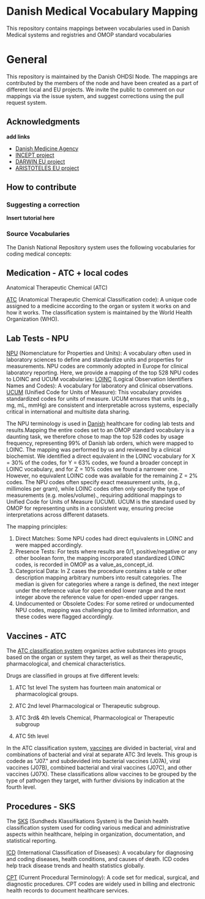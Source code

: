 # Danish Medical Vocabulary Mapping
This repository contains mappings between vocabularies used in Danish Medical systems and registries and OMOP standard vocabularies

# General
This repository is maintained by the Danish OHDSI Node. The mappings are contributed by the members of the node and have been created as a part of different local and EU projects. 
We invite the public to comment on our mappings via the issue system, and suggest corrections using the pull request system. 

## Acknowledgments
**add links**
* [Danish Medicine Agency](https://laegemiddelstyrelsen.dk/)
* [INCEPT project](https://github.com/INCEPTdk)
* [DARWIN EU project](https://www.darwin-eu.org)
* [ARISTOTELES EU project](https://aristoteles-horizon.eu/the-project/)

## How to contribute

### Suggesting a correction
**Insert tutorial here**

### Source Vocabularies
The Danish National Repository system uses the following vocabularies for coding medical concepts:

## Medication - ATC + local codes

Anatomical Therapeutic Chemical (ATC)
   
[ATC]( https://www.ema.europa.eu/en/glossary-terms/atc-code) (Anatomical Therapeutic Chemical Classification code): A unique code assigned to a medicine according to the organ or system it works on and how it works. The classification system is maintained by the World Health Organization (WHO).

     
## Lab Tests - NPU

[NPU](https://npu-terminology.org/) (Nomenclature for Properties and Units): A vocabulary often used in laboratory sciences to define and standardize units and properties for measurements. NPU codes are commonly adopted in Europe for clinical laboratory reporting.
Here, we provide a mapping of the top 528 NPU codes to LOINC and UCUM vocabularies: [LOINC]( https://loinc.org/) (Logical Observation Identifiers Names and Codes): A vocabulary for laboratory and clinical observations. [UCUM](https://ucum.org/) (Unified Code for Units of Measure): This vocabulary provides standardized codes for units of measure. UCUM ensures that units (e.g., mg, mL, mmHg) are consistent and interpretable across systems, especially critical in international and multisite data sharing.

The NPU terminology is used in [Danish](https://sundhedsdatastyrelsen.dk/da/rammer-og-retningslinjer/om-terminologi/npu/sogevejledning-labterm-npu) healthcare for coding lab tests and results.Mapping the entire codes set to an OMOP standard vocabulary is a daunting task, we therefore chose to map the top 528 codes by usage frequency, representing 99% of Danish lab orders, which were mapped to LOINC. The mapping was performed by us and reviewed by a clinical biochemist. We identified a direct equivalent in the LOINC vocabulary for X = 30% of the codes, for Y = 63% codes, we found a broader concept in LOINC vocabulary, and for Z = 10% codes we found a narrower one. However, no equivalent LOINC code was available for the remaining Z = 2% codes.
The NPU codes often specify exact measurement units, (e.g., millimoles per gram), while LOINC codes often only specify the type of measurements (e.g. moles/volume)., requiring additional mappings to Unified Code for Units of Measure (UCUM). UCUM is the standard used by OMOP for representing units in a consistent way, ensuring precise interpretations across different datasets.

The mapping principles:
1.	Direct Matches: Some NPU codes had direct equivalents in LOINC and were mapped accordingly.
2.	Presence Tests: For tests where results are 0/1, positive/negative or any other boolean form, the mapping incorporated standardized LOINC codes, is recorded in OMOP as a value_as_concept_id.
3.	Categorical Data: In Z cases the procedure contains a table or other description mapping arbitrary numbers into result categories. The median is given for categories where a range is defined, the next integer under the reference value for open ended lower range and the next integer above the reference value for open-ended upper ranges.
4.	Undocumented or Obsolete Codes: For some retired or undocumented NPU codes, mapping was challenging due to limited information, and these codes were flagged accordingly.

## Vaccines - ATC

The [ATC classification system](https://www.who.int/tools/atc-ddd-toolkit/atc-classification) organizes active substances into groups based on the organ or system they target, as well as their therapeutic, pharmacological, and chemical characteristics.

Drugs are classified in groups at five different levels:
1. ATC 1st level
   The system has fourteen main anatomical or pharmacological groups.
   
3. ATC 2nd level
   Pharmacological or Therapeutic subgroup.
   
5. ATC 3rd& 4th levels
   Chemical, Pharmacological or Therapeutic subgroup

4. ATC 5th level
  
In the ATC classification system, [vaccines](https://atcddd.fhi.no/atc_ddd_index/?showdescription=yes&code=J07#:~:text=The%20vaccines%20are%20divided%20in,included%20in%20the%20level%20names.) are divided in bacterial, viral and combinations of bacterial and viral at separate ATC 3rd levels. This group is codede as "J07." and subdevided into bacterial vaccines (J07A), viral vaccines (J07B), combined bacterial and viral vaccines (J07C), and other vaccines (J07X). These classifications allow vaccines to be grouped by the type of pathogen they target, with further divisions by indication at the fourth level.

## Procedures - SKS

The [SKS](https://sundhedsdatastyrelsen.dk/da/rammer-og-retningslinjer/om-klassifikationer/sks-klassifikationer/klassifikation-operationer) (Sundheds Klassifikations System) is the Danish health classification system used for coding various medical and administrative aspects within healthcare, helping in organization, documentation, and statistical reporting.

[ICD](https://www.who.int/standards/classifications/classification-of-diseases) (International Classification of Diseases): A vocabulary for diagnosing and coding diseases, health conditions, and causes of death. ICD codes help track disease trends and health statistics globally.
   
    
[CPT](https://mmshub.cms.gov/measure-lifecycle/measure-specification/specify-code/CPT) (Current Procedural Terminology): A code set for medical, surgical, and diagnostic procedures. CPT codes are widely used in billing and electronic health records to document healthcare services.
   
